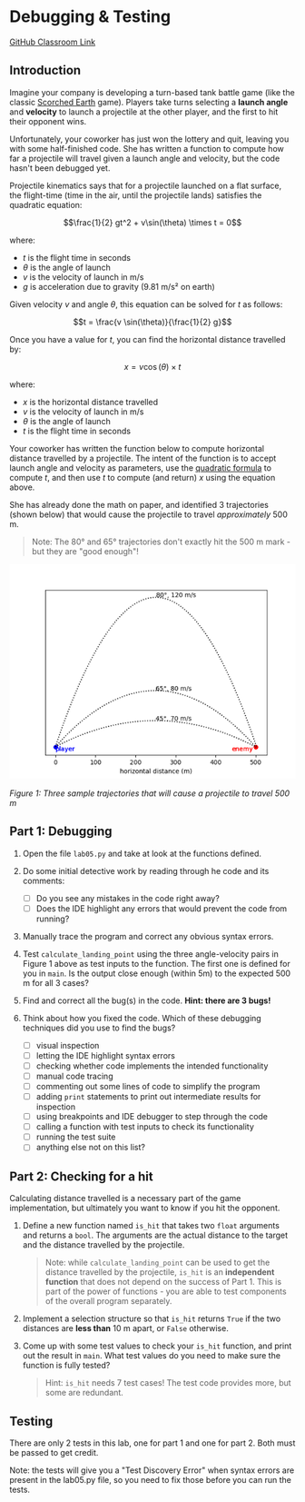 # Debugging & Testing

 [GitHub Classroom Link](https://classroom.github.com/a/xElnPaZs)

## Introduction
Imagine your company is developing a turn-based tank battle game (like the classic [Scorched Earth](https://en.wikipedia.org/wiki/Scorched_Earth_(video_game)) game). Players take turns selecting a **launch angle** and **velocity** to launch a projectile at the other player, and the first to hit their opponent wins.

Unfortunately, your coworker has just won the lottery and quit, leaving you with some half-finished code. She has written a function to compute how far a projectile will travel given a launch angle and velocity, but the code hasn't been debugged yet.

Projectile kinematics says that for a projectile launched on a flat surface, the flight-time (time in the air, until the projectile lands) satisfies the quadratic equation:

$$\frac{1}{2} gt^2 + v\sin(\theta) \times t = 0$$

where:
- $t$ is the flight time in seconds
- $\theta$ is the angle of launch
- $v$ is the velocity of launch in m/s
- $g$ is acceleration due to gravity (9.81 m/s² on earth) 

Given velocity $v$ and angle $\theta$, this equation can be solved for $t$ as follows:

$$t = \frac{v \sin(\theta)}{\frac{1}{2} g}$$

Once you have a value for $t$, you can find the horizontal distance travelled by:

$$x = v \cos(\theta) \times t$$

where:
- $x$ is the horizontal distance travelled
- $v$ is the velocity of launch in m/s
- $\theta$ is the angle of launch
- $t$ is the flight time in seconds

Your coworker has written the function below to compute horizontal distance travelled by a projectile. The intent of the function is to accept launch angle and velocity as parameters, use the [quadratic formula](https://en.wikipedia.org/wiki/Quadratic_formula) to compute $t$, and then use $t$ to compute (and return) $x$ using the equation above.

She has already done the math on paper, and identified 3 trajectories (shown below) that would cause the projectile to travel *approximately* 500 m.

> Note: The 80° and 65° trajectories don't exactly hit the 500 m mark - but they are "good enough"!

![trajectories](trajectories.png)

*Figure 1: Three sample trajectories that will cause a projectile to travel 500 m*

## Part 1: Debugging
1. Open the file `lab05.py` and take at look at the functions defined.
2. Do some initial detective work by reading through he code and its comments:
    - [ ] Do you see any mistakes in the code right away?
    - [ ] Does the IDE highlight any errors that would prevent the code from running?

3. Manually trace the program and correct any obvious syntax errors.

4. Test `calculate_landing_point` using the three angle-velocity pairs in Figure 1 above as test inputs to the function. The first one is defined for you in `main`. Is the output close enough (within 5m) to the expected 500 m for all 3 cases?

5. Find and correct all the bug(s) in the code. **Hint: there are 3 bugs!**

6. Think about how you fixed the code. Which of these debugging techniques did you use to find the bugs?
    - [ ] visual inspection
    - [ ] letting the IDE highlight syntax errors
    - [ ] checking whether code implements the intended functionality
    - [ ] manual code tracing
    - [ ] commenting out some lines of code to simplify the program
    - [ ] adding `print` statements to print out intermediate results for inspection
    - [ ] using breakpoints and IDE debugger to step through the code
    - [ ] calling a function with test inputs to check its functionality
    - [ ] running the test suite
    - [ ] anything else not on this list?

## Part 2: Checking for a hit
Calculating distance travelled is a necessary part of the game implementation, but ultimately you want to know if you hit the opponent.

1. Define a new function named `is_hit` that takes two `float` arguments and returns a `bool`. The arguments are the actual distance to the target and the distance travelled by the projectile.
   > Note: while `calculate_landing_point` can be used to get the distance travelled by the projectile, `is_hit` is an **independent function** that does not depend on the success of Part 1. This is part of the power of functions - you are able to test components of the overall program separately.
2. Implement a selection structure so that `is_hit` returns `True` if the two distances are **less than** 10 m apart, or `False` otherwise.
3. Come up with some test values to check your `is_hit` function, and print out the result in `main`. What test values do you need to make sure the function is fully tested?

    > Hint: `is_hit` needs 7 test cases! The test code provides more, but some are redundant.

## Testing
There are only 2 tests in this lab, one for part 1 and one for part 2. Both must be passed to get credit.

Note: the tests will give you a "Test Discovery Error" when syntax errors are present in the lab05.py file, so you need to fix those before you can run the tests.